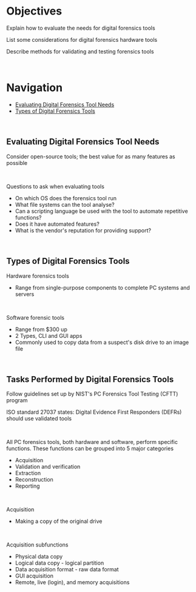 # Objectives  

Explain how to evaluate the needs for digital forensics tools  

List some considerations for digital forensics hardware tools  

Describe methods for validating and testing forensics tools  

<br>

# Navigation  

* [Evaluating Digital Forensics Tool Needs](#evaluating-digital-forensics-tool-needs)  
* [Types of Digital Forensics Tools](#types-of-digital-forensics-tools)  

<br>

## Evaluating Digital Forensics Tool Needs  

Consider open-source tools; the best value for as many features as possible  

<br>

Questions to ask when evaluating tools  
* On which OS does the forensics tool run  
* What file systems can the tool analyse?  
* Can a scripting language be used with the tool to automate repetitive functions?  
* Does it have automated features?  
* What is the vendor's reputation for providing support?  

<br>

## Types of Digital Forensics Tools  

Hardware forensics tools  
* Range from single-purpose components to complete PC systems and servers  

<br>

Software forensic tools  
* Range from $300 up  
* 2 Types, CLI and GUI apps  
* Commonly used to copy data from a suspect's disk drive to an image file  

<br>

## Tasks Performed by Digital Forensics Tools  

Follow guidelines set up by NIST's PC Forensics Tool Testing (CFTT) program  

ISO standard 27037 states: Digital Evidence First Responders (DEFRs) should use validated tools  

<br>

All PC forensics tools, both hardware and software, perform specific functions. These functions can be grouped into 5 major categories  
* Acquisition  
* Validation and verification  
* Extraction  
* Reconstruction  
* Reporting  

<br>

Acquisition  
* Making a copy of the original drive  

<br>

Acquisition subfunctions  
* Physical data copy  
* Logical data copy - logical partition  
* Data acquisition format - raw data format  
* GUI acquisition  
* Remote, live (login), and memory acquisitions  

